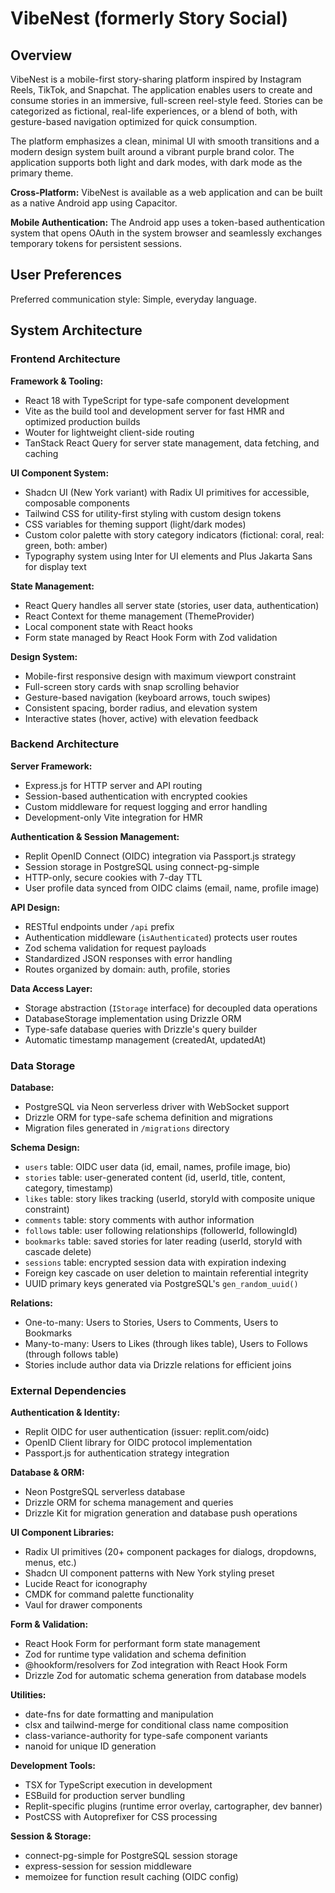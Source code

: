 # VibeNest (formerly Story Social)

## Overview

VibeNest is a mobile-first story-sharing platform inspired by Instagram Reels, TikTok, and Snapchat. The application enables users to create and consume stories in an immersive, full-screen reel-style feed. Stories can be categorized as fictional, real-life experiences, or a blend of both, with gesture-based navigation optimized for quick consumption.

The platform emphasizes a clean, minimal UI with smooth transitions and a modern design system built around a vibrant purple brand color. The application supports both light and dark modes, with dark mode as the primary theme.

**Cross-Platform:** VibeNest is available as a web application and can be built as a native Android app using Capacitor.

**Mobile Authentication:** The Android app uses a token-based authentication system that opens OAuth in the system browser and seamlessly exchanges temporary tokens for persistent sessions.

## User Preferences

Preferred communication style: Simple, everyday language.

## System Architecture

### Frontend Architecture

**Framework & Tooling:**
- React 18 with TypeScript for type-safe component development
- Vite as the build tool and development server for fast HMR and optimized production builds
- Wouter for lightweight client-side routing
- TanStack React Query for server state management, data fetching, and caching

**UI Component System:**
- Shadcn UI (New York variant) with Radix UI primitives for accessible, composable components
- Tailwind CSS for utility-first styling with custom design tokens
- CSS variables for theming support (light/dark modes)
- Custom color palette with story category indicators (fictional: coral, real: green, both: amber)
- Typography system using Inter for UI elements and Plus Jakarta Sans for display text

**State Management:**
- React Query handles all server state (stories, user data, authentication)
- React Context for theme management (ThemeProvider)
- Local component state with React hooks
- Form state managed by React Hook Form with Zod validation

**Design System:**
- Mobile-first responsive design with maximum viewport constraint
- Full-screen story cards with snap scrolling behavior
- Gesture-based navigation (keyboard arrows, touch swipes)
- Consistent spacing, border radius, and elevation system
- Interactive states (hover, active) with elevation feedback

### Backend Architecture

**Server Framework:**
- Express.js for HTTP server and API routing
- Session-based authentication with encrypted cookies
- Custom middleware for request logging and error handling
- Development-only Vite integration for HMR

**Authentication & Session Management:**
- Replit OpenID Connect (OIDC) integration via Passport.js strategy
- Session storage in PostgreSQL using connect-pg-simple
- HTTP-only, secure cookies with 7-day TTL
- User profile data synced from OIDC claims (email, name, profile image)

**API Design:**
- RESTful endpoints under `/api` prefix
- Authentication middleware (`isAuthenticated`) protects user routes
- Zod schema validation for request payloads
- Standardized JSON responses with error handling
- Routes organized by domain: auth, profile, stories

**Data Access Layer:**
- Storage abstraction (`IStorage` interface) for decoupled data operations
- DatabaseStorage implementation using Drizzle ORM
- Type-safe database queries with Drizzle's query builder
- Automatic timestamp management (createdAt, updatedAt)

### Data Storage

**Database:**
- PostgreSQL via Neon serverless driver with WebSocket support
- Drizzle ORM for type-safe schema definition and migrations
- Migration files generated in `/migrations` directory

**Schema Design:**
- `users` table: OIDC user data (id, email, names, profile image, bio)
- `stories` table: user-generated content (id, userId, title, content, category, timestamp)
- `likes` table: story likes tracking (userId, storyId with composite unique constraint)
- `comments` table: story comments with author information
- `follows` table: user following relationships (followerId, followingId)
- `bookmarks` table: saved stories for later reading (userId, storyId with cascade delete)
- `sessions` table: encrypted session data with expiration indexing
- Foreign key cascade on user deletion to maintain referential integrity
- UUID primary keys generated via PostgreSQL's `gen_random_uuid()`

**Relations:**
- One-to-many: Users to Stories, Users to Comments, Users to Bookmarks
- Many-to-many: Users to Likes (through likes table), Users to Follows (through follows table)
- Stories include author data via Drizzle relations for efficient joins

### External Dependencies

**Authentication & Identity:**
- Replit OIDC for user authentication (issuer: replit.com/oidc)
- OpenID Client library for OIDC protocol implementation
- Passport.js for authentication strategy integration

**Database & ORM:**
- Neon PostgreSQL serverless database
- Drizzle ORM for schema management and queries
- Drizzle Kit for migration generation and database push operations

**UI Component Libraries:**
- Radix UI primitives (20+ component packages for dialogs, dropdowns, menus, etc.)
- Shadcn UI component patterns with New York styling preset
- Lucide React for iconography
- CMDK for command palette functionality
- Vaul for drawer components

**Form & Validation:**
- React Hook Form for performant form state management
- Zod for runtime type validation and schema definition
- @hookform/resolvers for Zod integration with React Hook Form
- Drizzle Zod for automatic schema generation from database models

**Utilities:**
- date-fns for date formatting and manipulation
- clsx and tailwind-merge for conditional class name composition
- class-variance-authority for type-safe component variants
- nanoid for unique ID generation

**Development Tools:**
- TSX for TypeScript execution in development
- ESBuild for production server bundling
- Replit-specific plugins (runtime error overlay, cartographer, dev banner)
- PostCSS with Autoprefixer for CSS processing

**Session & Storage:**
- connect-pg-simple for PostgreSQL session storage
- express-session for session middleware
- memoizee for function result caching (OIDC config)